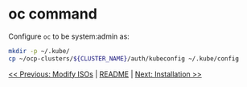 # oc command

Configure `oc` to be system:admin as:

```bash
mkdir -p ~/.kube/
cp ~/ocp-clusters/${CLUSTER_NAME}/auth/kubeconfig ~/.kube/config
```

[<< Previous: Modify ISOs](9-modify-isos.md) | [README](../README.md) | [Next: Installation >>](11-installation.md)
